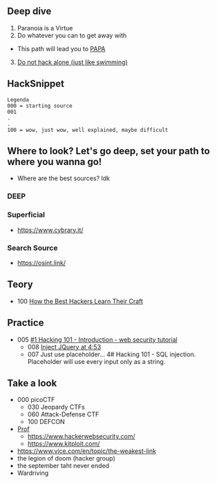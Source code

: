 ## Deep dive

1. Paranoia is a Virtue
2. Do whatever you can to get away with
  - This path will lead you to [PAPA](https://www.sciencedirect.com/science/article/abs/pii/S0160252717301371)
3. [Do not hack alone (just like swimming)](https://ziccardi.ghost.io/storia-e-fatti-dellhacking-s01-e03-le-origini-dellhacking-al-mit/)

## HackSnippet

```
Legenda
000 = starting source
001
.
.
100 = wow, just wow, well explained, maybe difficult
```

## Where to look? Let's go deep, set your path to where you wanna go!

- Where are the best sources? Idk

### DEEP

### Superficial

- https://www.cybrary.it/

### Search Source

- https://osint.link/

## Teory
- 100 [How the Best Hackers Learn Their Craft](https://www.youtube.com/watch?v=6vj96QetfTg)

## Practice
- 005 [#1 Hacking 101 - Introduction - web security tutorial](https://www.youtube.com/watch?v=WW7cwBC0ytg)
  - 008 [Inject JQuery at 4:53](https://www.youtube.com/watch?v=Pavl4MYFfSw&t=7s)
  - 007 Just use placeholder... 4# Hacking 101 - SQL injection. Placeholder will use every input only as a string.

## Take a look
- 000 picoCTF
  - 030 Jeopardy CTFs
  - 060 Attack-Defense CTF
  - 100 DEFCON
- [Prof](https://computerscience.unicam.it/marcantoni/offerta/default.html)
  - https://www.hackerwebsecurity.com/
  - https://www.kitploit.com/
- https://www.vice.com/en/topic/the-weakest-link
- the legion of doom (hacker group)
- the september taht never ended
- Wardriving
